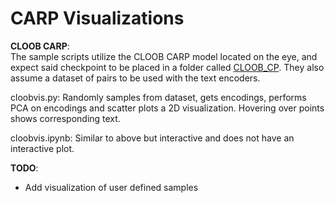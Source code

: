 # CARP Visualizations

**CLOOB CARP**:  
The sample scripts utilize the CLOOB CARP model located on the eye, and expect said checkpoint to be placed in a folder called [CLOOB\_CP](https://mystic.the-eye.eu/public/AI/models/CARP/CLOOB_CARP_Declutr_B.zip). They also assume a dataset of pairs to be used with the text encoders.  

cloobvis.py: Randomly samples from dataset, gets encodings, performs PCA on encodings and scatter plots a 2D visualization. Hovering over points shows corresponding text.

cloobvis.ipynb: Similar to above but interactive and does not have an interactive plot.  

 **TODO**:

- Add visualization of user defined samples
